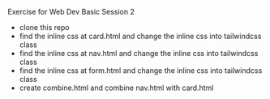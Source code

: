 Exercise for Web Dev Basic Session 2
- clone this repo
- find the inline css at card.html and change the inline css into tailwindcss class
- find the inline css at nav.html and change the inline css into tailwindcss class
- find the inline css at form.html and change the inline css into tailwindcss class
- create combine.html and combine nav.html with card.html

